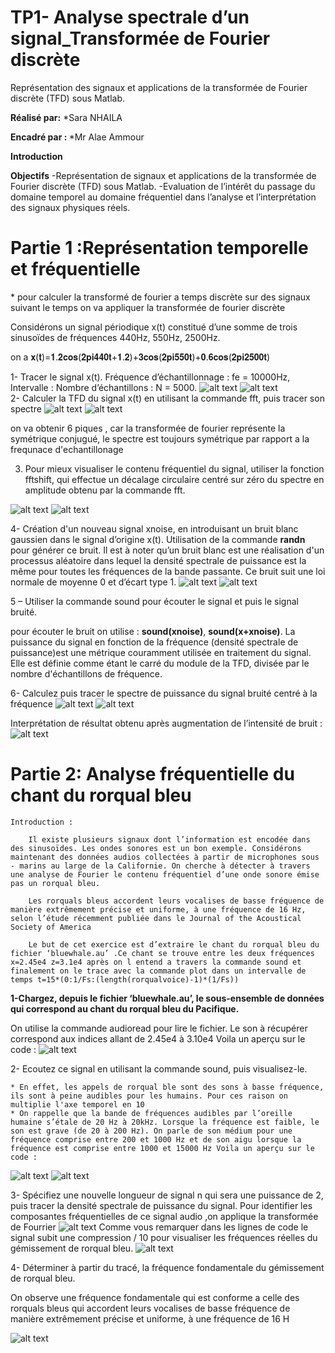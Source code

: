 # TP1- Analyse spectrale d’un signal_Transformée de Fourier discrète
Représentation des signaux et applications de la transformée de Fourier discrète (TFD) sous Matlab.

<B>Réalisé par:</B>
*Sara NHAILA

<B>Encadré par : </B>
*Mr Alae Ammour

<B>Introduction</B>

<B>Objectifs</B>
-Représentation de signaux et applications de la transformée de Fourier discrète (TFD) sous Matlab.
-Evaluation de l’intérêt du passage du domaine temporel au domaine fréquentiel dans l’analyse et l’interprétation des signaux physiques réels.

<H1>Partie 1 :Représentation temporelle et fréquentielle</h1>
* pour calculer la transformé de fourier a temps discrète sur des signaux suivant le temps on va appliquer la transformée de fourier discrète 

Considérons un signal périodique x(t) constitué d’une somme de trois sinusoïdes de fréquences 440Hz, 550Hz, 2500Hz.


on a 𝐱(𝐭)=𝟏.𝟐𝐜𝐨𝐬(𝟐𝐩𝐢𝟒𝟒𝟎𝐭+𝟏.𝟐)+𝟑𝐜𝐨𝐬(𝟐𝐩𝐢𝟓𝟓𝟎𝐭)+𝟎.𝟔𝐜𝐨𝐬(𝟐𝐩𝐢𝟐𝟓𝟎𝟎𝐭)

1- Tracer le signal x(t). Fréquence d’échantillonnage : fe = 10000Hz, Intervalle : Nombre d’échantillons : N = 5000.
![alt text](https://github.com/NhailaSara/TP1_Analyse_spectrale_d-un_signal-Transform-e-de-Fourier-discr-te-/blob/main/TD1_1.1.png?raw=true)
![alt text](https://github.com/NhailaSara/TP1_Analyse_spectrale_d-un_signal-Transform-e-de-Fourier-discr-te-/blob/main/TD1_1.2.png?raw=true)
<BR>
2- Calculer la TFD du signal x(t) en utilisant la commande fft, puis tracer son spectre
![alt text](https://github.com/NhailaSara/TP1_Analyse_spectrale_d-un_signal-Transform-e-de-Fourier-discr-te-/blob/main/TD1_2.2.png?raw=true)
![alt text](https://github.com/NhailaSara/TP1_Analyse_spectrale_d-un_signal-Transform-e-de-Fourier-discr-te-/blob/main/TD1_2.png?raw=true)

on va obtenir 6 piques , car la transformée de fourier représente la symétrique conjugué, le spectre est toujours symétrique par rapport a la frequnace d'echantillonage
  
3. Pour mieux visualiser le contenu fréquentiel du signal, utiliser la fonction fftshift, qui effectue un décalage circulaire centré sur zéro du spectre en amplitude obtenu par la commande fft.
  
  ![alt text](https://github.com/NhailaSara/TP1_Analyse_spectrale_d-un_signal-Transform-e-de-Fourier-discr-te-/blob/main/TD1_.3.2.png?raw=true)
  ![alt text](https://github.com/NhailaSara/TP1_Analyse_spectrale_d-un_signal-Transform-e-de-Fourier-discr-te-/blob/main/TD1_.3.png?raw=true)
  
  
  4- Création d'un nouveau signal xnoise, en introduisant un bruit blanc gaussien dans le signal d’origine x(t).
  Utilisation de la commande <b>randn</b> pour générer ce bruit.
  Il est à noter qu’un bruit blanc est une réalisation d'un processus aléatoire dans lequel la densité spectrale de puissance est la même pour toutes les fréquences de la bande passante. Ce bruit suit une loi normale de moyenne 0 et d’écart type 1.
  ![alt text](https://github.com/NhailaSara/TP1_Analyse_spectrale_d-un_signal-Transform-e-de-Fourier-discr-te-/blob/main/tp1_4.png?raw=true)
  ![alt text](https://github.com/NhailaSara/TP1_Analyse_spectrale_d-un_signal-Transform-e-de-Fourier-discr-te-/blob/main/tp1_4.png?raw=true)
  
  
  5 – Utiliser la commande sound pour écouter le signal et puis le signal bruité.

  pour écouter le bruit on utilise : <b>sound(xnoise)</b>, <b>sound(x+xnoise)</b>.
La puissance du signal en fonction de la fréquence (densité spectrale de puissance)est une métrique couramment utilisée en traitement du signal. Elle est définie comme étant le carré du module de la TFD, divisée par le nombre d'échantillons de fréquence.
  
6- Calculez puis tracer le spectre de puissance du signal bruité centré à la fréquence
![alt text](https://github.com/NhailaSara/TP1_Analyse_spectrale_d-un_signal-Transform-e-de-Fourier-discr-te-/blob/main/6_AFF.png?raw=true)
![alt text](https://github.com/NhailaSara/TP1_Analyse_spectrale_d-un_signal-Transform-e-de-Fourier-discr-te-/blob/main/6_CODE.png?raw=true)

  Interprétation de résultat obtenu après augmentation de l’intensité de bruit :
  ![alt text](https://github.com/NhailaSara/TP1_Analyse_spectrale_d-un_signal-Transform-e-de-Fourier-discr-te-/blob/main/interpretation_6.png?raw=true)
  
  <H1>Partie 2: Analyse fréquentielle du chant du rorqual bleu</H1>
  
  

    Introduction :

        Il existe plusieurs signaux dont l’information est encodée dans des sinusoïdes. Les ondes sonores est un bon exemple. Considérons maintenant des données audios collectées à partir de microphones sous - marins au large de la Californie. On cherche à détecter à travers une analyse de Fourier le contenu fréquentiel d’une onde sonore émise pas un rorqual bleu.

        Les rorquals bleus accordent leurs vocalises de basse fréquence de manière extrêmement précise et uniforme, à une fréquence de 16 Hz, selon l’étude récemment publiée dans le Journal of the Acoustical Society of America

        Le but de cet exercice est d’extraire le chant du rorqual bleu du fichier ‘bluewhale.au’ .Ce chant se trouve entre les deux fréquences x=2.45e4 z=3.1e4 après on l entend a travers la commande sound et finalement on le trace avec la commande plot dans un intervalle de temps t=15*(0:1/Fs:(length(rorqualvoice)-1)*(1/Fs))

  <B>1-Chargez, depuis le fichier ‘bluewhale.au’, le sous-ensemble de données qui correspond au chant du rorqual bleu du Pacifique.</B>
  
  On utilise la commande audioread pour lire le fichier. Le son à récupérer correspond aux indices allant de 2.45e4 à 3.10e4 Voila un aperçu sur le code :
  ![alt text](https://github.com/NhailaSara/TP1_Analyse_spectrale_d-un_signal-Transform-e-de-Fourier-discr-te-/blob/main/P2_1.png?raw=true)
  
  2- Ecoutez ce signal en utilisant la commande sound, puis visualisez-le.
  
    * En effet, les appels de rorqual ble sont des sons à basse fréquence, ils sont à peine audibles pour les humains. Pour ces raison on multiplie l'axe temporel en 10
    * On rappelle que la bande de fréquences audibles par l’oreille humaine s’étale de 20 Hz à 20kHz. Lorsque la fréquence est faible, le son est grave (de 20 à 200 Hz). On parle de son médium pour une fréquence comprise entre 200 et 1000 Hz et de son aigu lorsque la fréquence est comprise entre 1000 et 15000 Hz Voila un aperçu sur le code :
  
  ![alt text](https://github.com/NhailaSara/TP1_Analyse_spectrale_d-un_signal-Transform-e-de-Fourier-discr-te-/blob/main/P2_2.png?raw=true)
   ![alt text](https://github.com/NhailaSara/TP1_Analyse_spectrale_d-un_signal-Transform-e-de-Fourier-discr-te-/blob/main/p2_2_aff.png?raw=true)
 
  
  3- Spécifiez une nouvelle longueur de signal n qui sera une puissance de 2, puis tracer la densité spectrale de puissance du signal.
  Pour identifier les composantes fréquentielles de ce signal audio ,on applique la transformée de Fourrier
  ![alt text](https://github.com/NhailaSara/TP1_Analyse_spectrale_d-un_signal-Transform-e-de-Fourier-discr-te-/blob/main/p3_3_sc.png?raw=true)
  Comme vous remarquer dans les lignes de code le signal subit une compression / 10 pour visualiser les fréquences réelles du gémissement de rorqual bleu.
  ![alt text](https://github.com/NhailaSara/TP1_Analyse_spectrale_d-un_signal-Transform-e-de-Fourier-discr-te-/blob/main/p3_3_aff.png?raw=true)
  
  4- Déterminer à partir du tracé, la fréquence fondamentale du gémissement de rorqual bleu.
  
  On observe une fréquence fondamentale qui est conforme a celle des rorquals bleus qui accordent leurs vocalises de basse fréquence de manière extrêmement précise et uniforme, à une fréquence de 16 H
  
  ![alt text](https://github.com/NhailaSara/TP1_Analyse_spectrale_d-un_signal-Transform-e-de-Fourier-discr-te-/blob/main/4_fin.png?raw=true)
